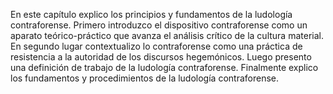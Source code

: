 En este capítulo explico los principios y fundamentos de la ludología contraforense. Primero introduzco el dispositivo contraforense como un aparato teórico-práctico que avanza el análisis crítico de la cultura material. En segundo lugar contextualizo lo contraforense como una práctica de resistencia a la autoridad de los discursos hegemónicos. Luego presento una definición de trabajo de la ludología contraforense. Finalmente explico los fundamentos y procedimientos de la ludología contraforense.
